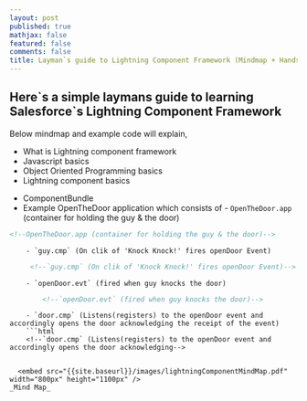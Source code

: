 ```yaml
---
layout: post
published: true
mathjax: false
featured: false
comments: false
title: Layman`s guide to Lightning Component Framework (Mindmap + Handson)
---
```

## Here\`s a simple laymans guide to learning Salesforce\`s Lightning Component Framework

Below mindmap and example code will explain,
- What is Lightning component framework
- Javascript basics
- Object Oriented Programming basics
- Lightning component basics
+ ComponentBundle
+ Example OpenTheDoor application which consists of
    	- `OpenTheDoor.app` (container for holding the guy & the door)
        
```html
<!--OpenTheDoor.app (container for holding the guy & the door)-->
```
    	- `guy.cmp` (On clik of 'Knock Knock!' fires openDoor Event)
   ```html
    	<!--`guy.cmp` (On clik of 'Knock Knock!' fires openDoor Event)-->
```
   		- `openDoor.evt` (fired when guy knocks the door)          
```html
        <!--`openDoor.evt` (fired when guy knocks the door)-->       
```
        - `door.cmp` (Listens(registers) to the openDoor event and accordingly opens the door acknowledging the receipt of the event)
        ```html
        <!--`door.cmp` (Listens(registers) to the openDoor event and accordingly opens the door acknowledging-->
```
  
  <embed src="{{site.baseurl}}/images/lightningComponentMindMap.pdf" width="800px" height="1100px" />
_Mind Map_



